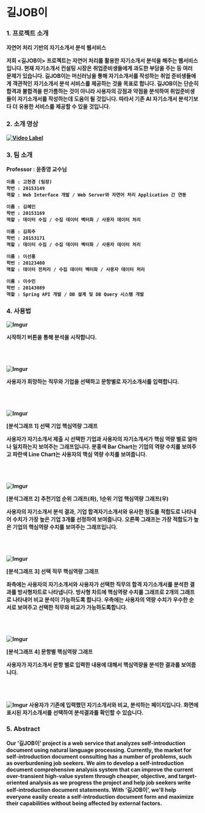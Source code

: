 # 길JOB이

### 1. 프로젝트 소개

<b>자연어 처리 기반의 자기소개서 분석 웹서비스

저희 <길JOB이> 프로젝트는 자연어 처리를 활용한 자기소개서 분석을 해주는 웹서비스입니다. 현재 자기소개서 컨설팅 시장은 취업준비생들에게 과도한 부담을 주는 등 여러 문제가 있습니다. 
길JOB이는 머신러닝을 통해 자기소개서를 작성하는 취업 준비생들에게 객관적인 자기소개서 분석 서비스를 제공하는 것을 목표로 합니다. 길JOB이는 단순히 합격과 불합격을 판가름하는 것이 아니라 사용자의 강점과 약점을 분석하여 취업준비생들이 자기소개서를 작성하는데 도움이 될 것입니다.  따라서 기존 AI 자기소개서 분석기보다 더 유용한 서비스를 제공할 수 있을 것입니다.


### 2. 소개 영상

[![Video Label](http://img.youtube.com/vi/UCKvnSsVXas/0.jpg)](https://youtu.be/UCKvnSsVXas) 


### 3. 팀 소개
Professor : 윤종영 교수님
```
이름 : 고현경 (팀장)
학번 : 20153149
역할 : Web Interface 개발 / Web Server와 자연어 처리 Application 간 연동
```
```
이름 : 김혜인
학번 : 20153169
역할 : 데이터 수집 / 수집 데이터 벡터화 / 사용자 데이터 처리
```
```
이름 : 김희주
학번 : 20153171
역할 : 데이터 수집 / 수집 데이터 벡터화 / 사용자 데이터 처리
```
```
이름 : 이선홍
학번 : 20123400
역할 : 데이터 전처리 / 수집 데이터 벡터화 / 사용자 데이터 처리
```
```
이름 : 이수민
학번 : 20143089
역할 : Spring API 개발 / DB 설계 및 DB Query 시스템 개발

```

### 4. 사용법


![Imgur](https://i.imgur.com/OaLEPT2.jpg)

시작하기 버튼을 통해 분석을 시작합니다.
<br><br><br><br>

![Imgur](https://imgur.com/ImYQDCM.png)

사용자가 희망하는 직무와 기업을 선택하고 문항별로 자기소개서를 입력합니다.
<br><br><br><br>




![Imgur](https://imgur.com/GaofevT.png)

[분석그래프 1] 선택 기업 핵심역량 그래프

사용자가 자기소개서 제출 시 선택한 기업과 사용자의 자기소개서가 핵심 역량 별로 얼마나 일치하는지 보여주는 그래프입니다. 분홍색 Bar Chart는 기업의 역량 수치를 보여주고 파란색 Line Chart는 사용자의 핵심 역량 수치를 보여줍니다.
<br><br><br><br>



![Imgur](https://imgur.com/xqbVV0W.png)

[분석그래프 2] 추천기업 순위 그래프(좌), 1순위 기업 핵심역량 그래프(우)

사용자의 자기소개서 분석 결과, 기업 합격자기소개서와 유사한 정도를 적합도로 나타내어 수치가 가장 높은 기업 3개를 선정하여 보여줍니다. 오른쪽 그래프는 가장 적합도가 높은 기업의 핵심역량 수치를 보여주는 그래프입니다.
<br><br><br><br>



![Imgur](https://imgur.com/PuygdBt.png)

[분석그래프 3] 선택 직무 핵심역량 그래프

좌측에는 사용자의 자기소개서와 사용자가 선택한 직무의 합격 자기소개서를 분석한 결과를 방사형차트로 나타냅니다. 방사형 차트에 핵심역량 수치를 그래프로 2개의 그래프로 나타내어 비교 분석이 가능하도록 합니다. 우측에는 사용자의 역량 수치가 우수한 순서로 보여주고 선택한 직무와 비교가 가능하도록합니다.
<br><br><br><br>



![Imgur](https://imgur.com/duFGKem.png)

[분석그래프 4] 문항별 핵심역량 그래프

사용자가 자기소개서 문항 별로 입력한 내용에 대해서 핵심역량을 분석한 결과를 보여줍니다.
<br><br><br><br>




![Imgur](https://imgur.com/4gYZ5bQ.png)
사용자가 기존에 입력했던 자기소개서와 비교, 분석하는 페이지입니다.
화면에 표시된 자기소개서를 선택하여 분석결과를 확인할 수 있습니다.

### 5. Abstract

Our ‘길JOB이’  project is a web service that analyzes self-introduction document using natural language processing. Currently, the market for self-introduction document consulting has a number of problems, such as overburdening job seekers. 
We aim to develop a self-introduction document comprehensive analysis system that can improve the current over-transient high-value system through cheaper, objective, and target-oriented analysis as we progress the project and help job seekers write self-introduction document statements.
With ‘길JOB이’, we'll help everyone easily create a self-introduction document form and maximize their capabilities without being affected by external factors.
